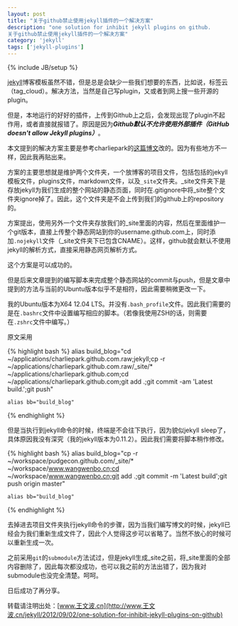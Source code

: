 ```yaml
---
layout: post
title: "关于github禁止使用jekyll插件的一个解决方案"
description: "one solution for inhibit jekyll plugins on github.
关于github禁止使用jekyll插件的一个解决方案"
category: 'jekyll'
tags: ['jekyll-plugins']
---
```

{% include JB/setup %}

[jekyll](http://jekyllbootstrap.com/)博客模板虽然不错，但是总是会缺少一些我们想要的东西，比如说，标签云（tag_cloud）。解决方法，当然是自己写plugin，又或者到网上搜一些开源的plugin。

但是，本地运行的好好的插件，上传到Github上之后，会发现出现了plugin不起作用，或者直接就报错了。原因是因为***Github默认不允许使用外部插件（GitHub doesn't allow Jekyll plugins）***。

本文提到的解决方案主要是参考charliepark的[这篇博文](http://charliepark.org/jekyll-with-plugins/)改的。因为有些地方不一样，因此我再贴出来。

方案的主要思想就是维护两个文件夹，一个放博客的项目文件，包括包括的jekyll模板文件，plugins文件，markdown文件，以及`_site`文件夹。_site文件夹下是存放jekyll为我们生成的整个网站的静态页面，同时在.gitignore中将_site整个文件夹ignore掉了。因此，这个文件夹是不会上传到我们的github上的repository的。

方案提出，使用另外一个文件夹存放我们的_site里面的内容，然后在里面维护一个git版本，直接上传整个静态网站到你的username.github.com上，同时添加`.nojekyll`文件（_site文件夹下已包含CNAME）。这样，github就会默认不使用jekyll的解析方式，直接采用静态网页解析方式。

这个方案是可以成功的。

但是后来文章提到的编写脚本来完成整个静态网站的commit与push，但是文章中提到的方法与当前的Ubuntu版本似乎不是相符，因此需要稍微更改一下。

我的Ubuntu版本为X64 12.04
LTS。并没有`.bash_profile`文件。因此我们需要的是在`.bashrc`文件中设置编写相应的脚本。（若像我使用ZSH的话，则需要在`.zshrc`文件中编写。）

原文采用

{% highlight bash %}
    alias build_blog="cd ~/applications/charliepark.github.com.raw;jekyll;cp -r ~/applications/charliepark.github.com.raw/_site/* ~/applications/charliepark.github.com;cd ~/applications/charliepark.github.com;git add .;git commit -am 'Latest build.';git push"

    alias bb="build_blog"
{% endhighlight %}

但是当执行到jekyll命令的时候，终端是不会往下执行，因为貌似jekyll
sleep了，具体原因我没有深究（我的jekyll版本为0.11.2）。因此我们需要将脚本稍作修改。

{% highlight bash %}
    alias build_blog="cp -r ~/workspace/pudgecon.github.com/_site/* ~/workspace/www.wangwenbo.cn;cd ~/workspace/www.wangwenbo.cn;git add .;git commit -m 'Latest build';git push origin master"

    alias bb="build_blog"
{% endhighlight %}

去掉进去项目文件夹执行jekyll命令的步骤，因为当我们编写博文的时候，jekyll已经会为我们重新生成文件了，因此个人觉得这步可以省略了。当然不放心的时候可以重新生成一次。

之前采用`git`的`submodule`方法试过，但是jekyll生成_site之前，将_site里面的全部内容删除了，因此每次都没成功，也可以我之前的方法出错了，因为我对submodule也没完全清楚。呵呵。

日后成功了再分享。


转载请注明出处：[www.王文波.cn](http://www.王文波.cn/jekyll/2012/09/02/one-solution-for-inhibit-jekyll-plugins-on-github)

